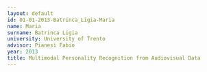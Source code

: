 ```yaml
---
layout: default 
id: 01-01-2013-Batrinca_Ligia-Maria
name: Maria
surname: Batrinca Ligia
university: University of Trento
advisor: Pianesi Fabio
year: 2013
title: Multimodal Personality Recognition from Audiovisual Data
---
```


